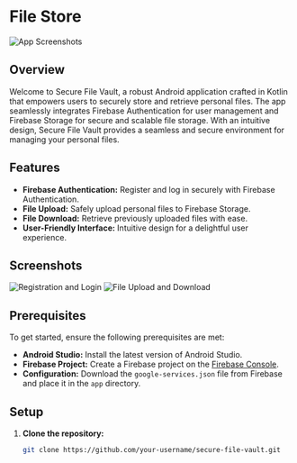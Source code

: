 # File Store

![App Screenshots](screenshots/app_screenshots.png)

## Overview

Welcome to Secure File Vault, a robust Android application crafted in Kotlin that empowers users to securely store and retrieve personal files. The app seamlessly integrates Firebase Authentication for user management and Firebase Storage for secure and scalable file storage. With an intuitive design, Secure File Vault provides a seamless and secure environment for managing your personal files.

## Features

- **Firebase Authentication:** Register and log in securely with Firebase Authentication.
- **File Upload:** Safely upload personal files to Firebase Storage.
- **File Download:** Retrieve previously uploaded files with ease.
- **User-Friendly Interface:** Intuitive design for a delightful user experience.

## Screenshots

![Registration and Login](screenshots/registration_login.png)
![File Upload and Download](screenshots/upload_download.png)

## Prerequisites

To get started, ensure the following prerequisites are met:

- **Android Studio:** Install the latest version of Android Studio.
- **Firebase Project:** Create a Firebase project on the [Firebase Console](https://console.firebase.google.com/).
- **Configuration:** Download the `google-services.json` file from Firebase and place it in the `app` directory.

## Setup

1. **Clone the repository:**
   ```bash
   git clone https://github.com/your-username/secure-file-vault.git
